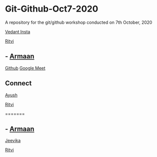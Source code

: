 # Git-Github-Oct7-2020
A repository for the git/github workshop conducted on 7th October, 2020 



[Vedant Insta](www.instagram.com/vedant_1707)

[Ritvi](ww.instagram.com/frenzy.works)
 

## - [Armaan](https://www.youtube.com/watch?v=dQw4w9WgXcQ&ab_channel=RickAstleyVEVO)




[Github](https://github.com/Thepetapixl)
[Google Meet](https://meet.google.com/hzj-gjjz-biw)


## Connect
[Ayush](https://twitter.com/ayushb_tweets)

[Ritvi](ww.instagram.com/frenzy.wors)


=======
## - [Armaan](https://www.youtube.com/watch?v=dQw4w9WgXcQ&ab_channel=RickAstleyVEVO)

[Jeevika](www.google.com)

[Ritvi](ww.instagram.com/frenzy.wors)
